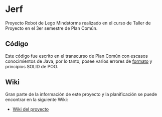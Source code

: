 # Jerf
Proyecto Robot de Lego Mindstorms realizado en el curso de Taller de Proyecto en el 3er semestre de Plan Común.

## Código
Este código fue escrito en el transcurso de Plan Común con escasos conocimientos de Java, por lo tanto, posee varios errores de [formato](https://google.github.io/styleguide/javaguide.html) y principios SOLID de POO.

## Wiki
Gran parte de la información de este proyecto y la planificación se puede encontrar en la siguiente Wiki:

* [Wiki del proyecto](https://wiki.dcc.uchile.cl/TallerMindstorms/doku.php?id=18:g14)
